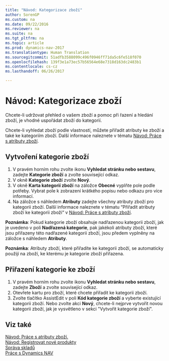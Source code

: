 ```yaml
---
title: "Návod: Kategorizace zboží"
author: SorenGP
ms.custom: na
ms.date: 09/22/2016
ms.reviewer: na
ms.suite: na
ms.tgt_pltfrm: na
ms.topic: article
ms.prod: dynamics-nav-2017
ms.translationtype: Human Translation
ms.sourcegitcommit: 51adfb3588099c496f0946ff71da5c6fe518f070
ms.openlocfilehash: 139f3e1a73ec57b56564e68e7318d163dc2483b1
ms.contentlocale: cs-cz
ms.lasthandoff: 06/26/2017

---
```


# <a name="how-to-categorize-items"></a>Návod: Kategorizace zboží
Chcete-li udržovat přehled o vašem zboží a pomoc při řazení a hledání zboží, je vhodné uspořádat zboží do kategorií.

Chcete-li vyhledat zboží podle vlastností, můžete přiřadit atributy ke zboží a také ke kategoriím zboží. Další informace naleznete v tématu [Návod: Práce s atributy zboží](inventory-how-work-item-attributes.md).

## <a name="to-create-an-item-category"></a>Vytvoření kategorie zboží
1. V pravém horním rohu zvolte ikonu **Vyhledat stránku nebo sestavu**, zadejte **Kategorie zboží** a zvolte související odkaz.
2. V okně **Kategorie zboží** zvolte **Nový**.
3. V okně **Karta kategorií zboží** na záložce  **Obecné** vyplňte pole podle potřeby. Vybrat pole k zobrazení krátkého popisu nebo odkazu pro více informací.
4. Na záložce s náhledem **Atributy** zadejte všechny atributy zboží pro kategorii zboží. Další informace naleznete v tématu “Přiřadit atributy zboží ke kategorii zboží“ v [Návod: Práce s atributy zboží](inventory-how-work-item-attributes.md).

**Poznámka**: Pokud kategorie zboží obsahuje nadřazenou kategorii zboží, jak je uvedeno v poli **Nadřazená kategorie**, pak jakékoli atributy zboží, které jsou přiřazeny této nadřazené kategorii zboží, jsou předem vyplněny na záložce s náhledem **Atributy**.

**Poznámka**: Atributy zboží, které přiřadíte ke kategorii zboží, se automaticky použijí na zboží, ke kterému je kategorie zboží přiřazena.

## <a name="to-assign-an-item-category-to-an-item"></a>Přiřazení kategorie ke zboží
1. V pravém horním rohu zvolte ikonu **Vyhledat stránku nebo sestavu**, zadejte **Zboží** a zvolte související odkaz.
2. Otevřete kartu pro zboží, které chcete přiřadit ke kategorii zboží.
3. Zvolte tlačítko AssistEdit v poli **Kód kategorie zboží** a vyberte existující kategorii zboží. Nebo zvolte akci **Nový**, chcete-li nejprve vytvořit novou kategorii zboží, jak je vysvětleno v sekci "Vytvořit kategorie zboží".

## <a name="see-also"></a>Viz také  
[Návod: Práce s atributy zboží.](inventory-how-work-item-attributes.md)  
[Návod: Registrovat nové produkty](inventory-how-register-new-products.md)  
[Správa skladů](inventory-manage-inventory.md)  
[Práce s Dynamics NAV](ui-work-product.md)

